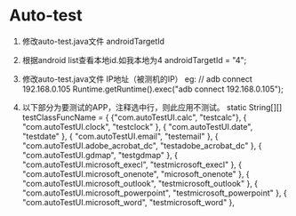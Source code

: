 # Auto-test
1. 修改auto-test.java文件 androidTargetId

2. 根据android list查看本地id.如我本地为4  androidTargetId = "4";

3. 修改auto-test.java文件 IP地址（被测机的IP）
    eg:	// adb connect 192.168.0.105
		Runtime.getRuntime().exec("adb connect 192.168.0.105");
4.  以下部分为要测试的APP，注释选中行，则此应用不测试。
 static String[][] testClassFuncName = {
		{"com.autoTestUI.calc", "testcalc"},
		{ "com.autoTestUI.clock", "testclock" },
		{ "com.autoTestUI.date", "testdate" },
		{ "com.autoTestUI.email", "testemail" },
		{ "com.autoTestUI.adobe_acrobat_dc", "testadobe_acrobat_dc" },
		{ "com.autoTestUI.gdmap", "testgdmap" },
		{ "com.autoTestUI.microsoft_execl", "testmicrosoft_execl" },
		{ "com.autoTestUI.microsoft_onenote", "microsoft_onenote" },
		{ "com.autoTestUI.microsoft_outlook", "testmicrosoft_outlook" },
		{ "com.autoTestUI.microsoft_powerpoint", "testmicrosoft_powerpoint" },
		{ "com.autoTestUI.microsoft_word", "testmicrosoft_word" },
